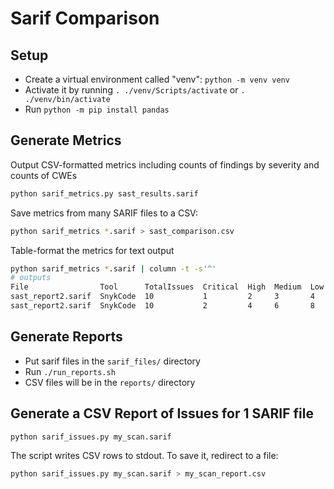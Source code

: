 # Sarif Comparison

## Setup
 - Create a virtual environment called "venv": `python -m venv venv`
 - Activate it by running  `. ./venv/Scripts/activate` or `. ./venv/bin/activate`
 - Run `python -m pip install pandas` 

## Generate Metrics
Output CSV-formatted metrics including counts of findings by severity and counts of CWEs
```sh
python sarif_metrics.py sast_results.sarif
```
Save metrics from many SARIF files to a CSV:
```sh
python sarif_metrics *.sarif > sast_comparison.csv
```
Table-format the metrics for text output
```sh
python sarif_metrics *.sarif | column -t -s'^'
# outputs
File                Tool      TotalIssues  Critical  High  Medium  Low  Top25  UniqueCWEs  UniqueFiles
sast_report2.sarif  SnykCode  10           1         2     3       4    8      5           113
sast_report2.sarif  SnykCode  10           2         4     6       8    9      6           123
```


## Generate Reports
 - Put sarif files in the `sarif_files/` directory
 - Run `./run_reports.sh`
 - CSV files will be in the `reports/` directory

## Generate a CSV Report of Issues for 1 SARIF file
```sh
python sarif_issues.py my_scan.sarif
```

The script writes CSV rows to stdout. To save it, redirect to a file:
```sh
python sarif_issues.py my_scan.sarif > my_scan_report.csv
```


